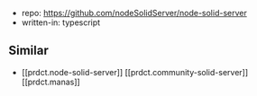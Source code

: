

- repo: https://github.com/nodeSolidServer/node-solid-server
- written-in: typescript


## Similar

- [[prdct.node-solid-server]] [[prdct.community-solid-server]] [[prdct.manas]]